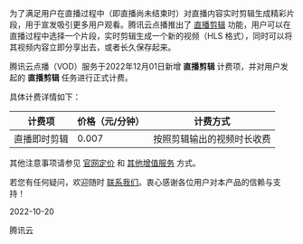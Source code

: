 为了满足用户在直播过程中（即直播尚未结束时）对直播内容实时剪辑生成精彩片段，用于宣发吸引更多用户观看。腾讯云点播推出了 [直播剪辑](https://cloud.tencent.com/document/product/266/78311) 功能，用户可以在直播过程中选择一个片段，实时剪辑生成一个新的视频（HLS 格式），同时可以将其视频内容立即分享出去，或者长久保存起来。

腾讯云点播（VOD）服务于2022年12月01日新增 **直播剪辑** 计费项，并对用户发起的 **直播剪辑** 任务进行正式计费。

具体计费详情如下：

| 计费项    | 价格（元/分钟） | 计费方式          |
| ------ | -------- | ------------- |
| 直播即时剪辑 | 0.007    | 按照剪辑输出的视频时长收费 |

其他注意事项请参见 [官网定价](https://cloud.tencent.com/product/vod) 和 [其他增值服务](https://cloud.tencent.com/document/product/266/33149) 方式。

若您有任何疑问，欢迎随时 [联系我们](https://cloud.tencent.com/document/product/266/19905)。衷心感谢各位用户对本产品的信赖与支持！

2022-10-20

腾讯云
